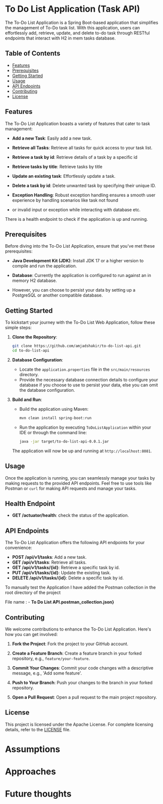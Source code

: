 # To Do List Application (Task API)

The To-Do List Application is a Spring Boot-based application that simplifies the management of To-Do task list. With
this application, users can effortlessly add, retrieve, update, and delete to-do task through RESTful endpoints that
interact with H2 in mem tasks database.

## Table of Contents

- [Features](#features)
- [Prerequisites](#prerequisites)
- [Getting Started](#getting-started)
- [Usage](#usage)
- [API Endpoints](#api-endpoints)
- [Contributing](#contributing)
- [License](#license)

## Features

The To-Do List Application boasts a variety of features that cater to task management:

- **Add a new Task**: Easily add a new task.

- **Retrieve all Tasks**: Retrieve all tasks for quick access to your
  task list.

- **Retrieve a task by id**: Retrieve details of a task by a specific id

- **Retrieve tasks by title**: Retrieve tasks by title

- **Update an existing task**: Effortlessly update a task.

- **Delete a task by id**: Delete unwanted task by specifying their unique ID.

- **Exception Handling**: Robust exception handling ensures a smooth user experience by handling scenarios like task not found
- or invalid input or exception while interacting with database etc.

There is a health endpoint to check if the application is up and running.

## Prerequisites

Before diving into the To-Do List Application, ensure that you've met these prerequisites:

- **Java Development Kit (JDK)**: Install JDK 17 or a higher version to compile and run the application.

- **Database**: Currently the application is configured to run against an in memory H2 database.
- However, you can choose to persist your data by setting up a PostgreSQL or another compatible database.

## Getting Started

To kickstart your journey with the To-Do List Web Application, follow these simple steps:

1. **Clone the Repository**:

   ```bash
   git clone https://github.com/amjadshakir/to-do-list-api.git
   cd to-do-list-api
   ```

2. **Database Configuration**:

    - Locate the `application.properties` file in the `src/main/resources` directory.
    - Provide the necessary database connection details to configure your database if you choose to use to persist your data, else you can omit the database configuration.

3. **Build and Run**:

    - Build the application using Maven:

      ```bash
      mvn clean install spring-boot:run
      ```

    - Run the application by executing `ToDoListApplication` within your IDE or through the command line:

      ```bash
      java -jar target/to-do-list-api-0.0.1.jar
      ```

   The application will now be up and running at `http://localhost:8081`.

## Usage

Once the application is running, you can seamlessly manage your tasks by making requests to the provided API
endpoints.
Feel free to use tools like Postman or `curl` for making API requests and manage your tasks.

## Health Endpoint
- **GET /actuator/health**: check the status of the application.

## API Endpoints

The To-Do List Application offers the following API endpoints for your convenience:

- **POST /api/v1/tasks**: Add a new task.
- **GET /api/v1/tasks**: Retrieve all tasks.
- **GET /api/v1/tasks/{id}**: Retrieve a specific task by id.
- **PUT /api/v1/tasks/{id}**: Update the existing task.
- **DELETE /api/v1/tasks/{id}**: Delete a specific task by id.

To manually test the Application I have added the Postman collection in the root directory of the project

File name : - **To Do List API.postman_collection.json}**


## Contributing

We welcome contributions to enhance the To-Do List Application. Here's how you can get involved:

1. **Fork the Project**: Fork the project to your GitHub account.

2. **Create a Feature Branch**: Create a feature branch in your forked repository, e.g., `feature/your-feature`.

3. **Commit Your Changes**: Commit your code changes with a descriptive message, e.g., 'Add some feature'.

4. **Push to Your Branch**: Push your changes to the branch in your forked repository.

5. **Open a Pull Request**: Open a pull request to the main project repository.

## License

This project is licensed under the Apache License. For complete licensing details, refer to the [LICENSE](LICENSE) file.

# Assumptions

# Approaches

# Future thoughts




